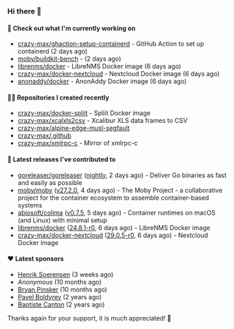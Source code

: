 ### Hi there 👋

#### 👷 Check out what I'm currently working on

- [crazy-max/ghaction-setup-containerd](https://github.com/crazy-max/ghaction-setup-containerd) - GitHub Action to set up containerd (2 days ago)
- [moby/buildkit-bench](https://github.com/moby/buildkit-bench) -  (2 days ago)
- [librenms/docker](https://github.com/librenms/docker) - LibreNMS Docker image (6 days ago)
- [crazy-max/docker-nextcloud](https://github.com/crazy-max/docker-nextcloud) - Nextcloud Docker image (6 days ago)
- [anonaddy/docker](https://github.com/anonaddy/docker) - AnonAddy Docker image (6 days ago)

#### 👨‍💻 Repositories I created recently

- [crazy-max/docker-spliit](https://github.com/crazy-max/docker-spliit) - Spliit Docker image
- [crazy-max/xcalxls2csv](https://github.com/crazy-max/xcalxls2csv) - Xcalibur XLS data frames to CSV
- [crazy-max/alpine-edge-musl-segfault](https://github.com/crazy-max/alpine-edge-musl-segfault)
- [crazy-max/.github](https://github.com/crazy-max/.github)
- [crazy-max/xmlrpc-c](https://github.com/crazy-max/xmlrpc-c) - Mirror of xmlrpc-c

#### 🚀 Latest releases I've contributed to

- [goreleaser/goreleaser](https://github.com/goreleaser/goreleaser) ([nightly](https://github.com/goreleaser/goreleaser/releases/tag/nightly), 2 days ago) - Deliver Go binaries as fast and easily as possible
- [moby/moby](https://github.com/moby/moby) ([v27.2.0](https://github.com/moby/moby/releases/tag/v27.2.0), 4 days ago) - The Moby Project - a collaborative project for the container ecosystem to assemble container-based systems
- [abiosoft/colima](https://github.com/abiosoft/colima) ([v0.7.5](https://github.com/abiosoft/colima/releases/tag/v0.7.5), 5 days ago) - Container runtimes on macOS (and Linux) with minimal setup
- [librenms/docker](https://github.com/librenms/docker) ([24.8.1-r0](https://github.com/librenms/docker/releases/tag/24.8.1-r0), 6 days ago) - LibreNMS Docker image
- [crazy-max/docker-nextcloud](https://github.com/crazy-max/docker-nextcloud) ([29.0.5-r0](https://github.com/crazy-max/docker-nextcloud/releases/tag/29.0.5-r0), 6 days ago) - Nextcloud Docker image

#### ❤️ Latest sponsors
- [Henrik Soerensen](https://github.com/hsoerensen) (3 weeks ago)
- _Anonymous_ (10 months ago)
- [Bryan Pinsker](https://github.com/BryanPinsker) (10 months ago)
- [Pavel Boldyrev](https://github.com/bpg) (2 years ago)
- [Baptiste Canton](https://github.com/batmac) (2 years ago)

Thanks again for your support, it is much appreciated! 🙏
